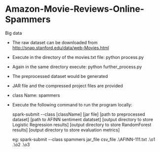 # Amazon-Movie-Reviews-Online-Spammers
Big data

- The raw dataset can be downloaded from http://snap.stanford.edu/data/web-Movies.html
- Execute in the directory of the movies.txt file:
  python process.py 
- Again in the same directory execute:
  python further_process.py

- The preprocessed dataset would be generated

- JAR file and the compressed project files are provided
- class Name: spammers
- Execute the following command to run the program locally:

  spark-submit --class [className] [jar file] [path to preprocessed dataset] [path to AFINN sentiment datatset] [output directory to store Logistic Regression results]   [output directory to store RandomForest results] [output directory to store evaluation metrics]  

  eg: spark-submit --class spammers jar_file csv_file .\AFINN-111.txt .\o1 .\o2 .\o3 



